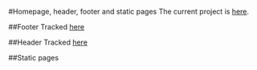 #Homepage, header, footer and static pages
The current project is [here](https://github.com/dictyBase/frontpage-dictybase).

##Footer
Tracked [here](https://github.com/dictyBase/frontpage-dictybase/issues?q=is%3Aopen+is%3Aissue)

##Header
Tracked [here](https://github.com/dictyBase/frontpage-dictybase/issues?q=is%3Aopen+is%3Aissue)

##Static pages

